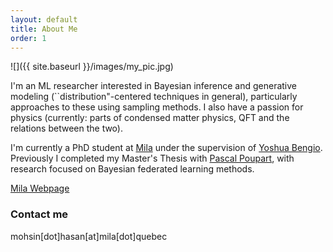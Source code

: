```yaml
---
layout: default
title: About Me
order: 1
---
```


![]({{ site.baseurl }}/images/my_pic.jpg)

I'm an ML researcher interested in Bayesian inference and generative modeling (``distribution"-centered techniques in general), particularly approaches to these using sampling methods.
I also have a passion for physics (currently: parts of condensed matter physics, QFT and the relations between the two).

I'm currently a PhD student at [Mila](https://mila.quebec/en/) under the supervision of [Yoshua Bengio](https://yoshuabengio.org/). Previously I completed my Master's Thesis with [Pascal Poupart](https://cs.uwaterloo.ca/~ppoupart/), with research focused on Bayesian federated learning methods.

[Mila Webpage](https://mila.quebec/en/person/mohsin-hasan/)


### Contact me

mohsin[dot]hasan[at]mila[dot]quebec
